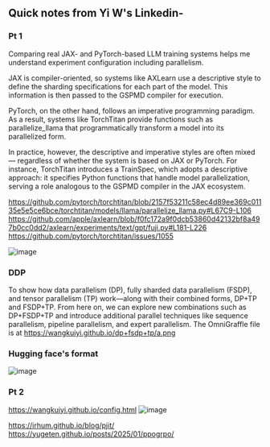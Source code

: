 ## Quick notes from Yi W's Linkedin- 

### Pt 1
Comparing real JAX- and PyTorch-based LLM training systems helps me understand experiment configuration including parallelism. 

JAX is compiler-oriented, so systems like AXLearn use a descriptive style to define the sharding specifications for each part of the model. This information is then passed to the GSPMD compiler for execution.

PyTorch, on the other hand, follows an imperative programming paradigm. As a result, systems like TorchTitan provide functions such as parallelize_llama that programmatically transform a model into its parallelized form.

In practice, however, the descriptive and imperative styles are often mixed — regardless of whether the system is based on JAX or PyTorch. For instance, TorchTitan introduces a TrainSpec, which adopts a descriptive approach: it specifies Python functions that handle model parallelization, serving a role analogous to the GSPMD compiler in the JAX ecosystem.

https://github.com/pytorch/torchtitan/blob/2157f53211c58ec4d89ee369c01135e5e5ce6bce/torchtitan/models/llama/parallelize_llama.py#L67C9-L106
https://github.com/apple/axlearn/blob/f0fc172a9f0dcb53860d42132bf8a497b0cc0dd2/axlearn/experiments/text/gpt/fuji.py#L181-L226
https://github.com/pytorch/torchtitan/issues/1055

![image](https://github.com/user-attachments/assets/e967c80b-054f-4519-9e6e-c0535c66a1b4)

### DDP
To show how data parallelism (DP), fully sharded data parallelism (FSDP), and tensor parallelism (TP) work—along with their combined forms, DP+TP and FSDP+TP. From here on, we can explore new combinations such as DP+FSDP+TP and introduce additional parallel techniques like sequence parallelism, pipeline parallelism, and expert parallelism. The OmniGraffle file is at 
https://wangkuiyi.github.io/dp+fsdp+tp/a.png

### Hugging face's format
![image](https://github.com/user-attachments/assets/bd89b815-14da-4408-b56a-cf9435fbd530)

### Pt 2
https://wangkuiyi.github.io/config.html
![image](https://github.com/user-attachments/assets/0464cd1c-7cb1-4e3c-ad61-67c43241dbb1)

https://irhum.github.io/blog/pjit/
https://yugeten.github.io/posts/2025/01/ppogrpo/
